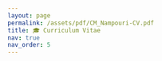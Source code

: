 ```yaml
---
layout: page
permalink: /assets/pdf/CM_Nampouri-CV.pdf
title: 🎓 Curriculum Vitae
nav: true
nav_order: 5
---
```


